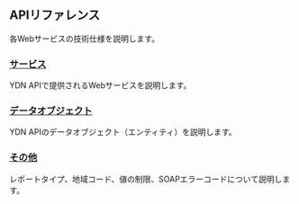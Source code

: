 ## APIリファレンス
各Webサービスの技術仕様を説明します。

### [サービス](/docs/ja/api_reference/services)
YDN APIで提供されるWebサービスを説明します。


### [データオブジェクト](/docs/ja/api_reference/data)
YDN APIのデータオブジェクト（エンティティ）を説明します。


### [その他](/docs/ja/api_reference/appendix)
レポートタイプ、地域コード、値の制限、SOAPエラーコードについて説明します。
